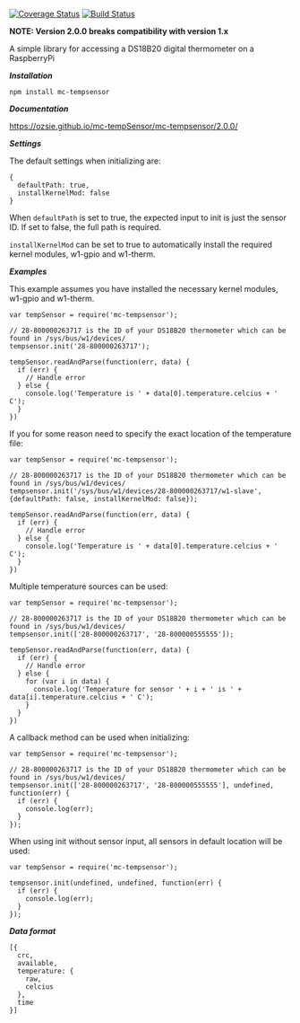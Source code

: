 [![Coverage Status](https://coveralls.io/repos/github/Ozsie/mc-tempSensor/badge.svg?branch=master)](https://coveralls.io/github/Ozsie/mc-tempSensor?branch=master)
[![Build Status](https://travis-ci.org/Ozsie/mc-tempSensor.svg?branch=master)](https://travis-ci.org/Ozsie/mc-tempSensor)

**NOTE: Version 2.0.0 breaks compatibility with version 1.x**

A simple library for accessing a DS18B20 digital thermometer on a RaspberryPi

***Installation***

```
npm install mc-tempsensor
```

***Documentation***

https://ozsie.github.io/mc-tempSensor/mc-tempsensor/2.0.0/

***Settings***

The default settings when initializing are:

```
{
  defaultPath: true,
  installKernelMod: false
}
```

When ```defaultPath``` is set to true, the expected input to init is just the sensor ID. If set to false, the full path is required.

```installKernelMod``` can be set to true to automatically install the required kernel modules, w1-gpio and w1-therm.

***Examples***

This example assumes you have installed the necessary kernel modules, w1-gpio and w1-therm.

```
var tempSensor = require('mc-tempsensor');

// 28-800000263717 is the ID of your DS18B20 thermometer which can be found in /sys/bus/w1/devices/
tempsensor.init('28-800000263717');

tempSensor.readAndParse(function(err, data) {
  if (err) {
    // Handle error
  } else {
    console.log('Temperature is ' + data[0].temperature.celcius + ' C');
  }
})
```

If you for some reason need to specify the exact location of the temperature file:

```
var tempSensor = require('mc-tempsensor');

// 28-800000263717 is the ID of your DS18B20 thermometer which can be found in /sys/bus/w1/devices/
tempsensor.init('/sys/bus/w1/devices/28-800000263717/w1-slave', {defaultPath: false, installKernelMod: false});

tempSensor.readAndParse(function(err, data) {
  if (err) {
    // Handle error
  } else {
    console.log('Temperature is ' + data[0].temperature.celcius + ' C');
  }
})
```

Multiple temperature sources can be used:

```
var tempSensor = require('mc-tempsensor');

// 28-800000263717 is the ID of your DS18B20 thermometer which can be found in /sys/bus/w1/devices/
tempsensor.init(['28-800000263717', '28-800000555555']);

tempSensor.readAndParse(function(err, data) {
  if (err) {
    // Handle error
  } else {
    for (var i in data) {
      console.log('Temperature for sensor ' + i + ' is ' + data[i].temperature.celcius + ' C');
    }
  }
})
```

A callback method can be used when initializing:

```
var tempSensor = require('mc-tempsensor');

// 28-800000263717 is the ID of your DS18B20 thermometer which can be found in /sys/bus/w1/devices/
tempsensor.init(['28-800000263717', '28-800000555555'], undefined, function(err) {
  if (err) {
    console.log(err);
  }
});

```

When using init without sensor input, all sensors in default location will be used:

```
var tempSensor = require('mc-tempsensor');

tempsensor.init(undefined, undefined, function(err) {
  if (err) {
    console.log(err);
  }
});

```

***Data format***

```
[{
  crc,
  available,
  temperature: {
    raw,
    celcius
  },
  time
}]
```
